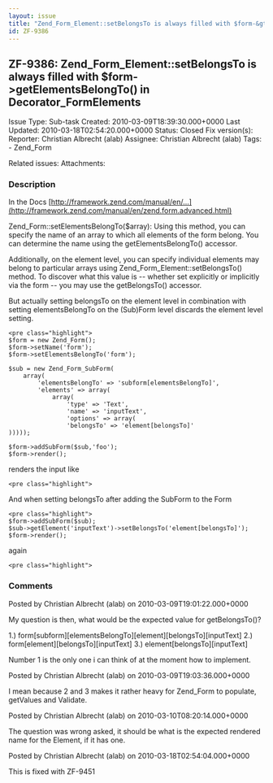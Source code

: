 ```yaml
---
layout: issue
title: "Zend_Form_Element::setBelongsTo is always filled with $form-&gt;getElementsBelongTo() in Decorator_FormElements"
id: ZF-9386
---
```


ZF-9386: Zend\_Form\_Element::setBelongsTo is always filled with $form->getElementsBelongTo() in Decorator\_FormElements
------------------------------------------------------------------------------------------------------------------------

 Issue Type: Sub-task Created: 2010-03-09T18:39:30.000+0000 Last Updated: 2010-03-18T02:54:20.000+0000 Status: Closed Fix version(s): 
 Reporter:  Christian Albrecht (alab)  Assignee:  Christian Albrecht (alab)  Tags: - Zend\_Form
 
 Related issues: 
 Attachments: 
### Description

In the Docs [http://framework.zend.com/manual/en/…](http://framework.zend.com/manual/en/zend.form.advanced.html)

Zend\_Form::setElementsBelongTo($array): Using this method, you can specify the name of an array to which all elements of the form belong. You can determine the name using the getElementsBelongTo() accessor.

Additionally, on the element level, you can specify individual elements may belong to particular arrays using Zend\_Form\_Element::setBelongsTo() method. To discover what this value is -- whether set explicitly or implicitly via the form -- you may use the getBelongsTo() accessor.

But actually setting belongsTo on the element level in combination with setting elementsBelongTo on the (Sub)Form level discards the element level setting.

 
    <pre class="highlight">
    $form = new Zend_Form();
    $form->setName('form');
    $form->setElementsBelongTo('form');
    
    $sub = new Zend_Form_SubForm(
        array(
            'elementsBelongTo' => 'subform[elementsBelongTo]',
            'elements' => array(
                array(
                    'type' => 'Text',
                    'name' => 'inputText',
                    'options' => array(
                    'belongsTo' => 'element[belongsTo]'
    )))));
    
    $form->addSubForm($sub,'foo');
    $form->render();


renders the input like

 
    <pre class="highlight">


And when setting belongsTo after adding the SubForm to the Form

 
    <pre class="highlight">
    $form->addSubForm($sub);
    $sub->getElement('inputText')->setBelongsTo('element[belongsTo]');
    $form->render();


again

 
    <pre class="highlight">


 

 

### Comments

Posted by Christian Albrecht (alab) on 2010-03-09T19:01:22.000+0000

My question is then, what would be the expected value for getBelongsTo()?

1.) form[subform][elementsBelongTo][element][belongsTo][inputText] 2.) form[element][belongsTo][inputText] 3.) element[belongsTo][inputText]

Number 1 is the only one i can think of at the moment how to implement.

 

 

Posted by Christian Albrecht (alab) on 2010-03-09T19:03:36.000+0000

I mean because 2 and 3 makes it rather heavy for Zend\_Form to populate, getValues and Validate.

 

 

Posted by Christian Albrecht (alab) on 2010-03-10T08:20:14.000+0000

The question was wrong asked, it should be what is the expected rendered name for the Element, if it has one.

 

 

Posted by Christian Albrecht (alab) on 2010-03-18T02:54:04.000+0000

This is fixed with ZF-9451

 

 